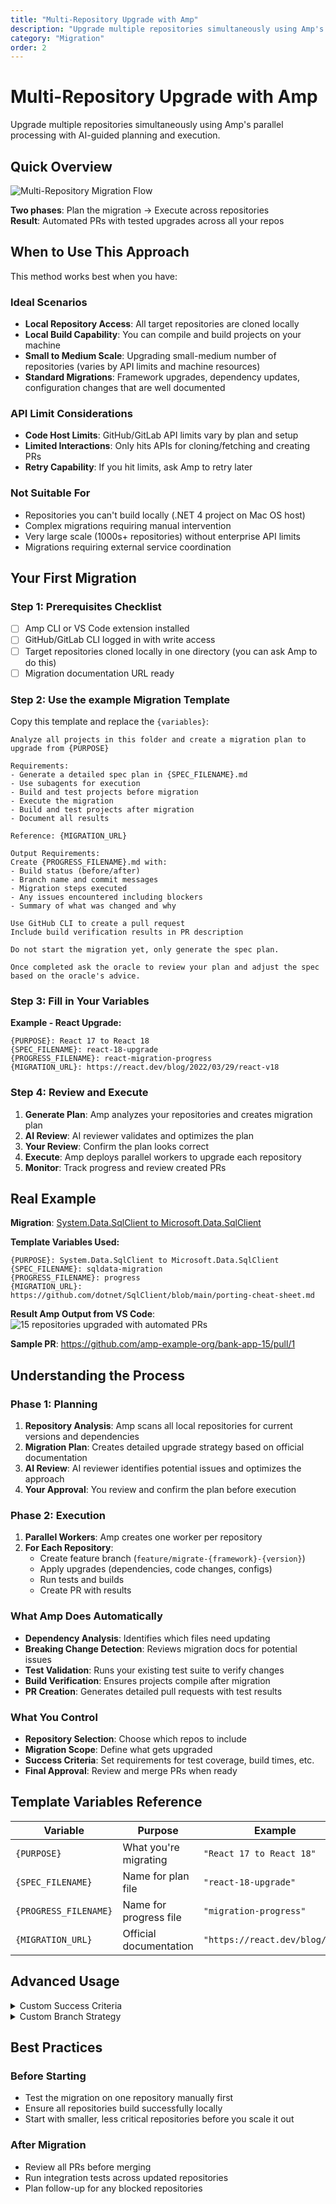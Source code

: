 ```yaml
---
title: "Multi-Repository Upgrade with Amp"
description: "Upgrade multiple repositories simultaneously using Amp's parallel processing with AI-guided planning and execution"
category: "Migration"
order: 2
---
```


# Multi-Repository Upgrade with Amp

Upgrade multiple repositories simultaneously using Amp's parallel processing with AI-guided planning and execution.

## Quick Overview

![Multi-Repository Migration Flow](/images/migration-diagram.png)

**Two phases**: Plan the migration → Execute across repositories  
**Result**: Automated PRs with tested upgrades across all your repos  


## When to Use This Approach

This method works best when you have:

### **Ideal Scenarios**
- **Local Repository Access**: All target repositories are cloned locally
- **Local Build Capability**: You can compile and build projects on your machine
- **Small to Medium Scale**: Upgrading small-medium number of repositories (varies by API limits and machine resources)
- **Standard Migrations**: Framework upgrades, dependency updates, configuration changes that are well documented

### **API Limit Considerations**
- **Code Host Limits**: GitHub/GitLab API limits vary by plan and setup
- **Limited Interactions**: Only hits APIs for cloning/fetching and creating PRs
- **Retry Capability**: If you hit limits, ask Amp to retry later


### **Not Suitable For**
- Repositories you can't build locally (.NET 4 project on Mac OS host)
- Complex migrations requiring manual intervention
- Very large scale (1000s+ repositories) without enterprise API limits
- Migrations requiring external service coordination

## Your First Migration

### Step 1: Prerequisites Checklist
- [ ] Amp CLI or VS Code extension installed
- [ ] GitHub/GitLab CLI logged in with write access
- [ ] Target repositories cloned locally in one directory (you can ask Amp to do this)
- [ ] Migration documentation URL ready

### Step 2: Use the example Migration Template

Copy this template and replace the `{variables}`:

```text
Analyze all projects in this folder and create a migration plan to upgrade from {PURPOSE}

Requirements:
- Generate a detailed spec plan in {SPEC_FILENAME}.md
- Use subagents for execution
- Build and test projects before migration
- Execute the migration
- Build and test projects after migration
- Document all results

Reference: {MIGRATION_URL}

Output Requirements:
Create {PROGRESS_FILENAME}.md with:
- Build status (before/after)
- Branch name and commit messages
- Migration steps executed
- Any issues encountered including blockers
- Summary of what was changed and why

Use GitHub CLI to create a pull request
Include build verification results in PR description

Do not start the migration yet, only generate the spec plan.

Once completed ask the oracle to review your plan and adjust the spec based on the oracle's advice.
```

### Step 3: Fill in Your Variables

**Example - React Upgrade:**
```text
{PURPOSE}: React 17 to React 18
{SPEC_FILENAME}: react-18-upgrade
{PROGRESS_FILENAME}: react-migration-progress
{MIGRATION_URL}: https://react.dev/blog/2022/03/29/react-v18
```

### Step 4: Review and Execute

1. **Generate Plan**: Amp analyzes your repositories and creates migration plan
2. **AI Review**: AI reviewer validates and optimizes the plan
3. **Your Review**: Confirm the plan looks correct
4. **Execute**: Amp deploys parallel workers to upgrade each repository
5. **Monitor**: Track progress and review created PRs

## Real Example

**Migration**: [System.Data.SqlClient to Microsoft.Data.SqlClient](https://ampcode.com/threads/T-e5f31274-832a-492f-b50e-63908d25c411)

**Template Variables Used:**
```text
{PURPOSE}: System.Data.SqlClient to Microsoft.Data.SqlClient
{SPEC_FILENAME}: sqldata-migration
{PROGRESS_FILENAME}: progress
{MIGRATION_URL}: https://github.com/dotnet/SqlClient/blob/main/porting-cheat-sheet.md
```

**Result Amp Output from VS Code**: ![15 repositories upgraded with automated PRs](/images/multi-repo-upgrade-output.png)

**Sample PR**: <https://github.com/amp-example-org/bank-app-15/pull/1>

## Understanding the Process

### Phase 1: Planning
1. **Repository Analysis**: Amp scans all local repositories for current versions and dependencies
2. **Migration Plan**: Creates detailed upgrade strategy based on official documentation
3. **AI Review**: AI reviewer identifies potential issues and optimizes the approach
4. **Your Approval**: You review and confirm the plan before execution

### Phase 2: Execution  
1. **Parallel Workers**: Amp creates one worker per repository
2. **For Each Repository**:
   - Create feature branch (`feature/migrate-{framework}-{version}`)
   - Apply upgrades (dependencies, code changes, configs)
   - Run tests and builds
   - Create PR with results

### What Amp Does Automatically
- **Dependency Analysis**: Identifies which files need updating
- **Breaking Change Detection**: Reviews migration docs for potential issues  
- **Test Validation**: Runs your existing test suite to verify changes
- **Build Verification**: Ensures projects compile after migration
- **PR Creation**: Generates detailed pull requests with test results

### What You Control
- **Repository Selection**: Choose which repos to include
- **Migration Scope**: Define what gets upgraded
- **Success Criteria**: Set requirements for test coverage, build times, etc.
- **Final Approval**: Review and merge PRs when ready

## Template Variables Reference

| Variable | Purpose | Example |
|----------|---------|---------|
| `{PURPOSE}` | What you're migrating | `"React 17 to React 18"` |
| `{SPEC_FILENAME}` | Name for plan file | `"react-18-upgrade"` |
| `{PROGRESS_FILENAME}` | Name for progress file | `"migration-progress"` |
| `{MIGRATION_URL}` | Official documentation | `"https://react.dev/blog/..."` |


## Advanced Usage

<details>
<summary>Custom Success Criteria</summary>

Add specific requirements to your template:
```text
Success criteria:
- All tests pass with same coverage (±2%)
- Build time increases no more than 20%
- No new linting errors introduced
- Performance tests within 5% of baseline
```
</details>


<details>
<summary>Custom Branch Strategy</summary>

Modify branch naming and strategy:
```text
Git strategy:
- Branch name: feature/react-18-{date}
- Base branch: develop (not main)
- PR target: staging branch for review
```
</details>

## Best Practices

### Before Starting
- Test the migration on one repository manually first
- Ensure all repositories build successfully locally
- Start with smaller, less critical repositories before you scale it out


### After Migration
- Review all PRs before merging
- Run integration tests across updated repositories
- Plan follow-up for any blocked repositories

